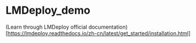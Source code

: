 # LMDeploy_demo
(Learn through LMDeploy official documentation)[https://lmdeploy.readthedocs.io/zh-cn/latest/get_started/installation.html]
